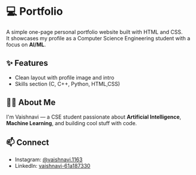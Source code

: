 # 💻 Portfolio

A simple one-page personal portfolio website built with HTML and CSS.  
It showcases my profile as a Computer Science Engineering student with a focus on **AI/ML**.

## ✨ Features
- Clean layout with profile image and intro
- Skills section (C, C++, Python, HTML,CSS)

## 🙋‍♀️ About Me
I'm Vaishnavi — a CSE student passionate about **Artificial Intelligence**, **Machine Learning**, and building cool stuff with code.

## 📫 Connect
- Instagram: [@vaishnavi.1163](https://www.instagram.com/vaishnavi.1163?igsh=MXY4Zmp5aDFwejZ3aA==)
- LinkedIn: [vaishnavi-61a187330](http://www.linkedin.com/in/vaishnavi-61a187330)
